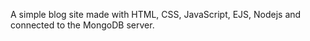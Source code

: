 A simple blog site made with HTML, CSS, JavaScript, EJS, Nodejs and connected to the MongoDB server.
